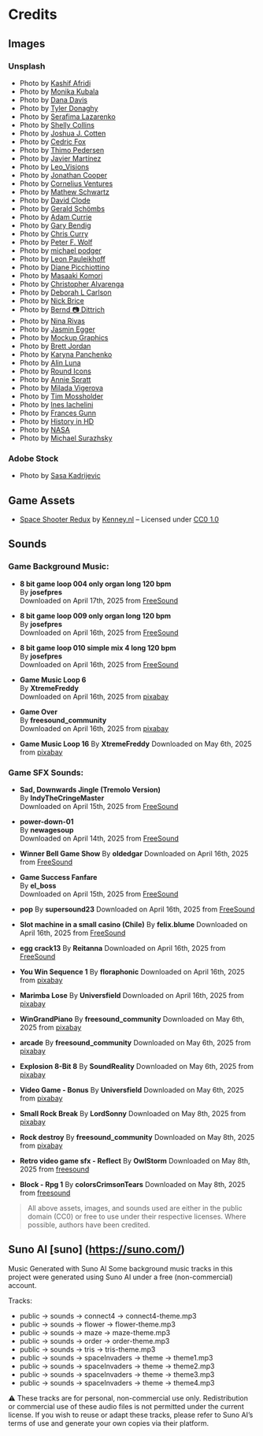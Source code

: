 # Credits

## Images

### Unsplash

- Photo by [Kashif Afridi](https://unsplash.com/it/@kashu555)
- Photo by [Monika Kubala](https://unsplash.com/it/@monca)
- Photo by [Dana Davis](https://unsplash.com/it/@dana0137)
- Photo by [Tyler Donaghy](https://unsplash.com/it/@tylerdonaghy)
- Photo by [Serafima Lazarenko](https://unsplash.com/it/@sera_fima)
- Photo by [Shelly Collins](https://unsplash.com/it/@eyedealstuff)
- Photo by [Joshua J. Cotten](https://unsplash.com/it/@jcotten)
- Photo by [Cedric Fox](https://unsplash.com/it/@thecedfox)
- Photo by [Thimo Pedersen](https://unsplash.com/it/@thimo)
- Photo by [Javier Martínez](https://unsplash.com/it/@cjdante)
- Photo by [Leo_Visions](https://unsplash.com/it/@leo_visions_)
- Photo by [Jonathan Cooper](https://unsplash.com/it/@theshuttervision)
- Photo by [Cornelius Ventures](https://unsplash.com/it/@corneliusventures)
- Photo by [Mathew Schwartz](https://unsplash.com/it/@cadop)
- Photo by [David Clode](https://unsplash.com/it/@davidclode)
- Photo by [Gerald Schömbs](https://unsplash.com/it/@geerald)
- Photo by [Adam Currie](https://unsplash.com/it/@acekabogen)
- Photo by [Gary Bendig](https://unsplash.com/it/@kris_ricepees)
- Photo by [Chris Curry](https://unsplash.com/it/@chriscurry92)
- Photo by [Peter F. Wolf](https://unsplash.com/it/@peterfwolf)
- Photo by [michael podger](https://unsplash.com/it/@jammypodger7470)
- Photo by [Leon Pauleikhoff](https://unsplash.com/it/@lebalu)
- Photo by [Diane Picchiottino](https://unsplash.com/it/@diane_soko)
- Photo by [Masaaki Komori](https://unsplash.com/it/@gaspanik)
- Photo by [Christopher Alvarenga](https://unsplash.com/it/@krizphoto)
- Photo by [Deborah L Carlson](https://unsplash.com/it/@ratlady)
- Photo by [Nick Brice](https://unsplash.com/it/@vellavi)
- Photo by [Bernd 📷 Dittrich](https://unsplash.com/it/@hdbernd)
- Photo by [Nina Rivas](https://unsplash.com/it/@nina_eyes)
- Photo by [Jasmin Egger](https://unsplash.com/it/@vitya_photography)
- Photo by [Mockup Graphics](https://unsplash.com/it/@mockupgraphics)
- Photo by [Brett Jordan](https://unsplash.com/it/@brett_jordan)
- Photo by [Karyna Panchenko](https://unsplash.com/it/@karyna_panchenko)
- Photo by [Alin Luna](https://unsplash.com/it/@alin_luna)
- Photo by [Round Icons](https://unsplash.com/it/@roundicons/illustrazioni)
- Photo by [Annie Spratt](https://unsplash.com/it/@anniespratt)
- Photo by [Milada Vigerova](https://unsplash.com/it/@milada_vigerova)
- Photo by [Tim Mossholder](https://unsplash.com/it/@timmossholder)
- Photo by [Ines Iachelini](https://unsplash.com/it/@nekoburro)
- Photo by [Frances Gunn](https://unsplash.com/it/@francesgunn)
- Photo by [History in HD](https://unsplash.com/it/@historyhd)
- Photo by [NASA](https://unsplash.com/it/@nasa)
- Photo by [Michael Surazhsky](https://unsplash.com/it/@michael_surazhsky)

### Adobe Stock

- Photo by [Sasa Kadrijevic](https://stock.adobe.com/it/contributor/206956416/sasa-kadrijevic)

## Game Assets

- [Space Shooter Redux](https://kenney.nl/assets/space-shooter-redux) by [Kenney.nl](https://kenney.nl) – Licensed under [CC0 1.0](https://creativecommons.org/publicdomain/zero/1.0/)

## Sounds

### Game Background Music:

- **8 bit game loop 004 only organ long 120 bpm**  
  By **josefpres**  
  Downloaded on April 17th, 2025 from [FreeSound](https://freesound.org/people/josefpres/)

- **8 bit game loop 009 only organ long 120 bpm**  
  By **josefpres**  
  Downloaded on April 16th, 2025 from [FreeSound](https://freesound.org/people/josefpres/)

- **8 bit game loop 010 simple mix 4 long 120 bpm**  
  By **josefpres**  
  Downloaded on April 16th, 2025 from [FreeSound](https://freesound.org/people/josefpres/)

- **Game Music Loop 6**  
  By **XtremeFreddy**  
  Downloaded on April 16th, 2025 from [pixabay](https://pixabay.com/users/xtremefreddy-32332307/)

- **Game Over**  
  By **freesound_community**  
  Downloaded on April 16th, 2025 from [pixabay](https://pixabay.com/users/freesound_community-46691455/)

- **Game Music Loop 16**
  By **XtremeFreddy**
  Downloaded on May 6th, 2025 from [pixabay](https://pixabay.com/users/xtremefreddy-32332307/)

### Game SFX Sounds:

- **Sad, Downwards Jingle (Tremolo Version)**  
  By **IndyTheCringeMaster**  
  Downloaded on April 15th, 2025 from [FreeSound](https://freesound.org/people/IndyTheCringeMaster/)

- **power-down-01**  
  By **newagesoup**  
  Downloaded on April 14th, 2025 from [FreeSound](https://freesound.org/people/newagesoup/)

- **Winner Bell Game Show**
  By **oldedgar**
  Downloaded on April 16th, 2025 from [FreeSound](https://freesound.org/people/oldedgar/)

- **Game Success Fanfare**  
  By **el_boss**  
  Downloaded on April 15th, 2025 from [FreeSound](https://freesound.org/people/el_boss/)

- **pop**
  By **supersound23**
  Downloaded on April 16th, 2025 from [FreeSound](https://freesound.org/people/supersound23/)

- **Slot machine in a small casino (Chile)**
  By **felix.blume**
  Downloaded on April 16th, 2025 from [FreeSound](https://freesound.org/people/felix.blume/)

- **egg crack13**
  By **Reitanna**
  Downloaded on April 16th, 2025 from [FreeSound](https://freesound.org/people/Reitanna/)

- **You Win Sequence 1**
  By **floraphonic**
  Downloaded on April 16th, 2025 from [pixabay](https://pixabay.com/users/floraphonic-38928062/)

- **Marimba Lose**
  By **Universfield**
  Downloaded on April 16th, 2025 from [pixabay](https://pixabay.com/users/universfield-28281460/)

- **WinGrandPiano**
  By **freesound_community**
  Downloaded on May 6th, 2025 from [pixabay](https://pixabay.com/users/freesound_community-46691455/)

- **arcade**
  By **freesound_community**
  Downloaded on May 6th, 2025 from [pixabay](https://pixabay.com/users/freesound_community-46691455/)

- **Explosion 8-Bit 8**
  By **SoundReality**
  Downloaded on May 6th, 2025 from [pixabay](https://pixabay.com/users/soundreality-31074404/)

- **Video Game - Bonus**
  By **Universfield**
  Downloaded on May 6th, 2025 from [pixabay](https://pixabay.com/users/universfield-28281460/)

- **Small Rock Break**
  By **LordSonny**
  Downloaded on May 8th, 2025 from [pixabay](https://pixabay.com/users/lordsonny-38439655/)

- **Rock destroy**
  By **freesound_community**
  Downloaded on May 8th, 2025 from [pixabay](https://pixabay.com/users/freesound_community-46691455/)

- **Retro video game sfx - Reflect**
  By **OwlStorm**
  Downloaded on May 8th, 2025 from [freesound](https://freesound.org/people/OwlStorm/)

- **Block - Rpg 1**
  By **colorsCrimsonTears**
  Downloaded on May 8th, 2025 from [freesound](https://freesound.org/people/colorsCrimsonTears/)

> All above assets, images, and sounds used are either in the public domain (CC0) or free to use under their respective licenses. Where possible, authors have been credited.

## Suno AI [suno] (https://suno.com/)

Music Generated with Suno AI
Some background music tracks in this project were generated using Suno AI under a free (non-commercial) account.

Tracks:

- public -> sounds -> connect4 -> connect4-theme.mp3
- public -> sounds -> flower -> flower-theme.mp3
- public -> sounds -> maze -> maze-theme.mp3
- public -> sounds -> order -> order-theme.mp3
- public -> sounds -> tris -> tris-theme.mp3
- public -> sounds -> spaceInvaders -> theme -> theme1.mp3
- public -> sounds -> spaceInvaders -> theme -> theme2.mp3
- public -> sounds -> spaceInvaders -> theme -> theme3.mp3
- public -> sounds -> spaceInvaders -> theme -> theme4.mp3

⚠️ These tracks are for personal, non-commercial use only. Redistribution or commercial use of these audio files is not permitted under the current license.
If you wish to reuse or adapt these tracks, please refer to Suno AI’s terms of use and generate your own copies via their platform.
